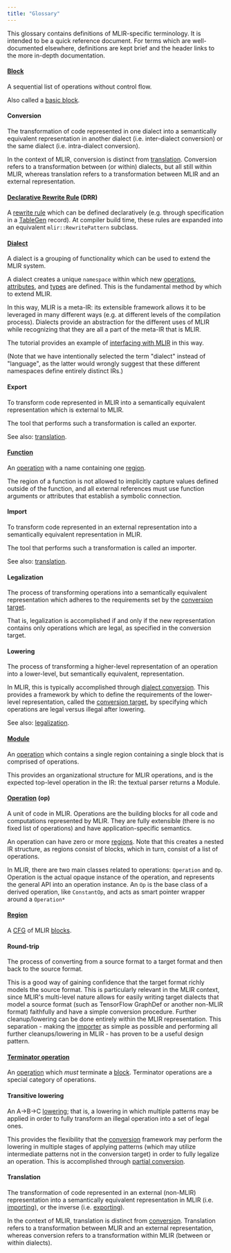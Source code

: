 ```yaml
---
title: "Glossary"
---
```


This glossary contains definitions of MLIR-specific terminology. It is intended
to be a quick reference document. For terms which are well-documented elsewhere,
definitions are kept brief and the header links to the more in-depth
documentation.

<!-- When contributing, please ensure that entries remain in alphabetical order. -->

#### [Block](../docs/LangRef#blocks)

A sequential list of operations without control flow.

Also called a [basic block](https://en.wikipedia.org/wiki/Basic_block).

#### Conversion

The transformation of code represented in one dialect into a semantically
equivalent representation in another dialect (i.e. inter-dialect conversion) or
the same dialect (i.e. intra-dialect conversion).

In the context of MLIR, conversion is distinct from [translation](#translation).
Conversion refers to a transformation between (or within) dialects, but all
still within MLIR, whereas translation refers to a transformation between MLIR
and an external representation.

#### [Declarative Rewrite Rule](../docs/DeclarativeRewrites) (DRR)

A [rewrite rule](https://en.wikipedia.org/wiki/Graph_rewriting) which can be
defined declaratively (e.g. through specification in a
[TableGen](https://llvm.org/docs/TableGen/) record). At compiler build time,
these rules are expanded into an equivalent `mlir::RewritePattern` subclass.

#### [Dialect](../docs/LangRef#dialects)

A dialect is a grouping of functionality which can be used to extend the MLIR
system.

A dialect creates a unique `namespace` within which new
[operations](#operation-op), [attributes](../docs/LangRef#attributes), and
[types](../docs/LangRef#type-system) are defined. This is the fundamental method by
which to extend MLIR.

In this way, MLIR is a meta-IR: its extensible framework allows it to be
leveraged in many different ways (e.g. at different levels of the compilation
process). Dialects provide an abstraction for the different uses of MLIR while
recognizing that they are all a part of the meta-IR that is MLIR.

The tutorial provides an example of
[interfacing with MLIR](../docs/Tutorials/Toy/Ch-2#interfacing-with-mlir) in this
way.

(Note that we have intentionally selected the term "dialect" instead of
"language", as the latter would wrongly suggest that these different namespaces
define entirely distinct IRs.)

#### Export

To transform code represented in MLIR into a semantically equivalent
representation which is external to MLIR.

The tool that performs such a transformation is called an exporter.

See also: [translation](#translation).

#### [Function](../docs/LangRef#functions)

An [operation](#operation-op) with a name containing one [region](#region).

The region of a function is not allowed to implicitly capture values defined
outside of the function, and all external references must use function arguments
or attributes that establish a symbolic connection.

#### Import

To transform code represented in an external representation into a semantically
equivalent representation in MLIR.

The tool that performs such a transformation is called an importer.

See also: [translation](#translation).

#### Legalization

The process of transforming operations into a semantically equivalent
representation which adheres to the requirements set by the
[conversion target](../docs/DialectConversion#conversion-target).

That is, legalization is accomplished if and only if the new representation
contains only operations which are legal, as specified in the conversion target.

#### Lowering

The process of transforming a higher-level representation of an operation into a
lower-level, but semantically equivalent, representation.

In MLIR, this is typically accomplished through
[dialect conversion](../docs/DialectConversion). This provides a framework by which
to define the requirements of the lower-level representation, called the
[conversion target](../docs/DialectConversion#conversion-target), by specifying which
operations are legal versus illegal after lowering.

See also: [legalization](#legalization).

#### [Module](../docs/LangRef#module)

An [operation](#operation-op) which contains a single region containing a single
block that is comprised of operations.

This provides an organizational structure for MLIR operations, and is the
expected top-level operation in the IR: the textual parser returns a Module.

#### [Operation](../docs/LangRef#operations) (op)

A unit of code in MLIR. Operations are the building blocks for all code and
computations represented by MLIR. They are fully extensible (there is no fixed
list of operations) and have application-specific semantics.

An operation can have zero or more [regions](#region). Note that this creates a
nested IR structure, as regions consist of blocks, which in turn, consist of a
list of operations.

In MLIR, there are two main classes related to operations: `Operation` and `Op`.
Operation is the actual opaque instance of the operation, and represents the
general API into an operation instance. An `Op` is the base class of a derived
operation, like `ConstantOp`, and acts as smart pointer wrapper around a
`Operation*`

#### [Region](../docs/LangRef#regions)

A [CFG](https://en.wikipedia.org/wiki/Control-flow_graph) of MLIR
[blocks](#block).

#### Round-trip

The process of converting from a source format to a target format and then back
to the source format.

This is a good way of gaining confidence that the target format richly models
the source format. This is particularly relevant in the MLIR context, since
MLIR's multi-level nature allows for easily writing target dialects that model a
source format (such as TensorFlow GraphDef or another non-MLIR format)
faithfully and have a simple conversion procedure. Further cleanup/lowering can
be done entirely within the MLIR representation. This separation - making the
[importer](#import) as simple as possible and performing all further
cleanups/lowering in MLIR - has proven to be a useful design pattern.

#### [Terminator operation](../docs/LangRef#control-flow-and-ssacfg-regions)

An [operation](#operation-op) which *must* terminate a [block](#block).
Terminator operations are a special category of operations.

#### Transitive lowering

An A->B->C [lowering](#lowering); that is, a lowering in which multiple patterns
may be applied in order to fully transform an illegal operation into a set of
legal ones.

This provides the flexibility that the [conversion](#conversion) framework may
perform the lowering in multiple stages of applying patterns (which may utilize
intermediate patterns not in the conversion target) in order to fully legalize
an operation. This is accomplished through
[partial conversion](../docs/DialectConversion#modes-of-conversion).

#### Translation

The transformation of code represented in an external (non-MLIR) representation
into a semantically equivalent representation in MLIR (i.e.
[importing](#import)), or the inverse (i.e. [exporting](#export)).

In the context of MLIR, translation is distinct from [conversion](#conversion).
Translation refers to a transformation between MLIR and an external
representation, whereas conversion refers to a transformation within MLIR
(between or within dialects).
